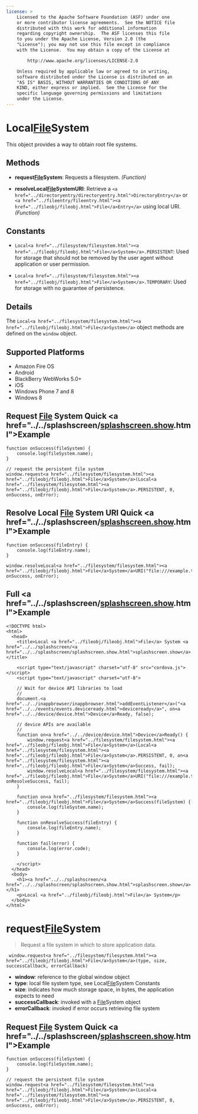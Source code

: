 ```yaml
---
license: >
    Licensed to the Apache Software Foundation (ASF) under one
    or more contributor license agreements.  See the NOTICE file
    distributed with this work for additional information
    regarding copyright ownership.  The ASF licenses this file
    to you under the Apache License, Version 2.0 (the
    "License"); you may not use this file except in compliance
    with the License.  You may obtain a copy of the License at

        http://www.apache.org/licenses/LICENSE-2.0

    Unless required by applicable law or agreed to in writing,
    software distributed under the License is distributed on an
    "AS IS" BASIS, WITHOUT WARRANTIES OR CONDITIONS OF ANY
    KIND, either express or implied.  See the License for the
    specific language governing permissions and limitations
    under the License.
---
```


# Local<a href="../filesystem/filesystem.html"><a href="../fileobj/fileobj.html">File</a>System</a>

This object provides a way to obtain root file systems.

## Methods

- __request<a href="../filesystem/filesystem.html"><a href="../fileobj/fileobj.html">File</a>System</a>__: Requests a filesystem. _(Function)_

- __resolveLocal<a href="../filesystem/filesystem.html"><a href="../fileobj/fileobj.html">File</a>System</a>URI__: Retrieve a `<a href="../directoryentry/directoryentry.html">DirectoryEntry</a>` or `<a href="../fileentry/fileentry.html"><a href="../fileobj/fileobj.html">File</a>Entry</a>` using local URI. _(Function)_

## Constants

- `Local<a href="../filesystem/filesystem.html"><a href="../fileobj/fileobj.html">File</a>System</a>.PERSISTENT`: Used for storage that should not be removed by the user agent without application or user permission.

- `Local<a href="../filesystem/filesystem.html"><a href="../fileobj/fileobj.html">File</a>System</a>.TEMPORARY`: Used for storage with no guarantee of persistence.

## Details

The `Local<a href="../filesystem/filesystem.html"><a href="../fileobj/fileobj.html">File</a>System</a>` object methods are defined on the `window` object.

## Supported Platforms

- Amazon Fire OS
- Android
- BlackBerry WebWorks 5.0+
- iOS
- Windows Phone 7 and 8
- Windows 8

## Request <a href="../fileobj/fileobj.html">File</a> System Quick <a href="../../splashscreen/<a href="../../splashscreen/splashscreen.show.html">splashscreen.show</a>.html">Example</a>

    function onSuccess(fileSystem) {
        console.log(fileSystem.name);
    }

    // request the persistent file system
    window.request<a href="../filesystem/filesystem.html"><a href="../fileobj/fileobj.html">File</a>System</a>(Local<a href="../filesystem/filesystem.html"><a href="../fileobj/fileobj.html">File</a>System</a>.PERSISTENT, 0, onSuccess, onError);

## Resolve Local <a href="../fileobj/fileobj.html">File</a> System URI Quick <a href="../../splashscreen/<a href="../../splashscreen/splashscreen.show.html">splashscreen.show</a>.html">Example</a>

    function onSuccess(fileEntry) {
        console.log(fileEntry.name);
    }

    window.resolveLocal<a href="../filesystem/filesystem.html"><a href="../fileobj/fileobj.html">File</a>System</a>URI("file:///example.txt", onSuccess, onError);

## Full <a href="../../splashscreen/<a href="../../splashscreen/splashscreen.show.html">splashscreen.show</a>.html">Example</a>

    <!DOCTYPE html>
    <html>
      <head>
        <title>Local <a href="../fileobj/fileobj.html">File</a> System <a href="../../splashscreen/<a href="../../splashscreen/splashscreen.show.html">splashscreen.show</a>.html">Example</a></title>

        <script type="text/javascript" charset="utf-8" src="cordova.js"></script>
        <script type="text/javascript" charset="utf-8">

        // Wait for device API libraries to load
        //
        document.<a href="../../inappbrowser/inappbrowser.html">addEventListener</a>("<a href="../../events/events.deviceready.html">deviceready</a>", on<a href="../../device/device.html">Device</a>Ready, false);

        // device APIs are available
        //
        function on<a href="../../device/device.html">Device</a>Ready() {
            window.request<a href="../filesystem/filesystem.html"><a href="../fileobj/fileobj.html">File</a>System</a>(Local<a href="../filesystem/filesystem.html"><a href="../fileobj/fileobj.html">File</a>System</a>.PERSISTENT, 0, on<a href="../filesystem/filesystem.html"><a href="../fileobj/fileobj.html">File</a>System</a>Success, fail);
            window.resolveLocal<a href="../filesystem/filesystem.html"><a href="../fileobj/fileobj.html">File</a>System</a>URI("file:///example.txt", onResolveSuccess, fail);
        }

        function on<a href="../filesystem/filesystem.html"><a href="../fileobj/fileobj.html">File</a>System</a>Success(fileSystem) {
            console.log(fileSystem.name);
        }

        function onResolveSuccess(fileEntry) {
            console.log(fileEntry.name);
        }

        function fail(error) {
            console.log(error.code);
        }

        </script>
      </head>
      <body>
        <h1><a href="../../splashscreen/<a href="../../splashscreen/splashscreen.show.html">splashscreen.show</a>.html">Example</a></h1>
        <p>Local <a href="../fileobj/fileobj.html">File</a> System</p>
      </body>
    </html>

# request<a href="../filesystem/filesystem.html"><a href="../fileobj/fileobj.html">File</a>System</a>

> Request a file system in which to store application data.

     window.request<a href="../filesystem/filesystem.html"><a href="../fileobj/fileobj.html">File</a>System</a>(type, size, successCallback, errorCallback)

- __window__: reference to the global window object
- __type__: local file system type, see Local<a href="../filesystem/filesystem.html"><a href="../fileobj/fileobj.html">File</a>System</a> Constants
- __size__: indicates how much storage space, in bytes, the application expects to need
- __successCallback__: invoked with a <a href="../filesystem/filesystem.html"><a href="../fileobj/fileobj.html">File</a>System</a> object
- __errorCallback__:  invoked if error occurs retrieving file system

## Request <a href="../fileobj/fileobj.html">File</a> System Quick <a href="../../splashscreen/<a href="../../splashscreen/splashscreen.show.html">splashscreen.show</a>.html">Example</a>

    function onSuccess(fileSystem) {
        console.log(fileSystem.name);
    }

    // request the persistent file system
    window.request<a href="../filesystem/filesystem.html"><a href="../fileobj/fileobj.html">File</a>System</a>(Local<a href="../filesystem/filesystem.html"><a href="../fileobj/fileobj.html">File</a>System</a>.PERSISTENT, 0, onSuccess, onError);
